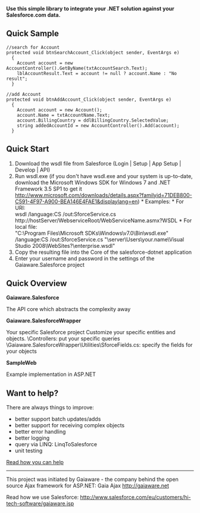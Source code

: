 **Use this simple library to integrate your .NET solution against your Salesforce.com data.**

## Quick Sample ##
```
//search for Account
protected void btnSearchAccount_Click(object sender, EventArgs e)
  {
    Account account = new AccountController().GetByName(txtAccountSearch.Text);
    lblAccountResult.Text = account != null ? account.Name : "No result";
  }

//add Account
protected void btnAddAccount_Click(object sender, EventArgs e)
  {
    Account account = new Account();
    account.Name = txtAccountName.Text;
    account.BillingCountry = ddlBillingCountry.SelectedValue;
    string addedAccountId = new AccountController().Add(account);
  }
```

## Quick Start ##
  1. Download the wsdl file from Salesforce (Login | Setup | App Setup | Develop | API)
  1. Run wsdl.exe (if you don't have wsdl.exe and your system is up-to-date, download the Microsoft Windows SDK for Windows 7 and .NET Framework 3.5 SP1 to get it http://www.microsoft.com/downloads/details.aspx?familyid=71DEB800-C591-4F97-A900-BEA146E4FAE1&displaylang=en)
    * Examples:
    * For URI: <br />wsdl /language:CS /out:SforceService.cs http://hostServer/WebserviceRoot/WebServiceName.asmx?WSDL
    * For local file:<br />"C:\Program Files\Microsoft SDKs\Windows\v7.0\Bin\wsdl.exe" /language:CS /out:SforceService.cs "\\server\Users\your.name\Visual Studio 2008\WebSites?\enterprise.wsdl"
  1. Copy the resulting file into the Core of the salesforce-dotnet application
  1. Enter your username and password in the settings of the Gaiaware.Salesforce project

## Quick Overview ##

**Gaiaware.Salesforce**

The API core which abstracts the complexity away

**Gaiaware.SalesforceWrapper**

Your specific Salesforce project
Customize your specific entities and objects.
\Controllers: put your specific queries
\Gaiaware.SalesforceWrapper\Utilities\SforceFields.cs: specify the fields for your objects

**SampleWeb**

Example implementation in ASP.NET

## Want to help? ##
There are always things to improve:
  * better support batch updates/adds
  * better support for receiving complex objects
  * better error handling
  * better logging
  * query via LINQ: LinqToSalesforce
  * unit testing

[Read how you can help](http://code.google.com/p/support/wiki/GettingStarted#Collaborating_on_an_Existing_Project)


---


This project was initiated by Gaiaware - the company behind the open source Ajax framework for ASP.NET: Gaia Ajax
http://gaiaware.net

Read how we use Salesforce: http://www.salesforce.com/eu/customers/hi-tech-software/gaiaware.jsp